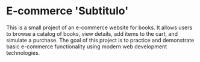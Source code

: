 # E-commerce 'Subtitulo'
This is a small project of an e-commerce website for books. It allows users to browse a catalog of books, view details, add items to the cart, and simulate a purchase. The goal of this project is to practice and demonstrate basic e-commerce functionality using modern web development technologies.
